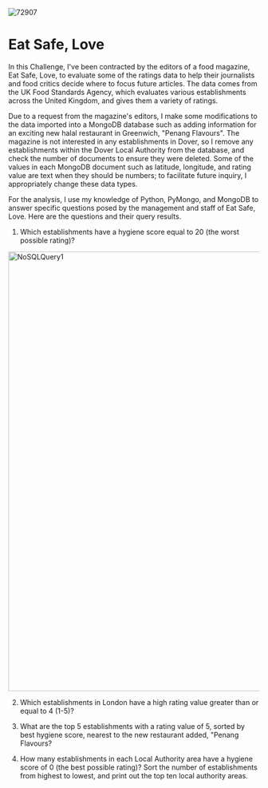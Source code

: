 
![72907](https://github.com/njgeorge000158/nosql-challenge/assets/137228821/1d0c380f-f729-49fc-b7b2-7c25c02375a3)

# Eat Safe, Love

In this Challenge, I've been contracted by the editors of a food magazine, Eat Safe, Love, to evaluate some of the ratings data to help their journalists and food critics decide where to focus future articles.  The data comes from the UK Food Standards Agency, which evaluates various establishments across the United Kingdom, and gives them a variety of ratings. 

Due to a request from the magazine's editors, I make some modifications to the data imported into a MongoDB database such as adding information for an exciting new halal restaurant in Greenwich, "Penang Flavours".  The magazine is not interested in any establishments in Dover, so I remove any establishments within the Dover Local Authority from the database, and check the number of documents to ensure they were deleted.  Some of the values in each MongoDB document such as latitude, longitude, and rating value are text when they should be numbers; to facilitate future inquiry, I appropriately change these data types.

For the analysis, I use my knowledge of Python, PyMongo, and MongoDB to answer specific questions posed by the management and staff of Eat Safe, Love.  Here are the questions and their query results.

1. Which establishments have a hygiene score equal to 20 (the worst possible rating)?
<img width="881" alt="NoSQLQuery1" src="https://github.com/njgeorge000158/nosql-challenge/assets/137228821/8b734621-4c4e-44b4-8106-270d406b49e3">

2. Which establishments in London have a high rating value greater than or equal to 4 (1-5)?

3. What are the top 5 establishments with a rating value of 5, sorted by best hygiene score, nearest to the new restaurant added, "Penang Flavours?

4. How many establishments in each Local Authority area have a hygiene score of 0 (the best possible rating)? Sort the number of establishments from highest to lowest, and print out the top ten local authority areas.
